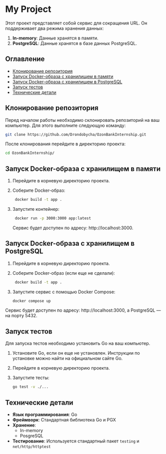 # My Project

Этот проект представляет собой сервис для сокращения URL. Он поддерживает два режима хранения данных:

1. **In-memory**: Данные хранятся в памяти.
2. **PostgreSQL**: Данные хранятся в базе данных PostgreSQL.

## Оглавление

- [Клонирование репозитория](#клонирование-репозитория)
- [Запуск Docker-образа с хранилищем в памяти](#запуск-docker-образа-с-хранилищем-в-памяти)
- [Запуск Docker-образа с хранилищем в PostgreSQL](#запуск-docker-образа-с-хранилищем-в-postgresql)
- [Запуск тестов](#запуск-тестов)
- [Технические детали](#технические-детали)

## Клонирование репозитория

Перед началом работы необходимо склонировать репозиторий на ваш компьютер. Для этого выполните следующую команду:

   ```bash
   git clone https://github.com/Drondobycha/OzonBankInternship.git
   ```
После клонирования перейдите в директорию проекта:
   ```bash
   cd OzonBankInternship/
   ```

## Запуск Docker-образа с хранилищем в памяти

1. Перейдите в корневую директорию проекта.
2. Соберите Docker-образ:

   ```bash
    docker build -t app .
   ```
3. Запустите контейнер:

   ```bash
    docker run -p 3000:3000 app:latest
    ```
    Сервис будет доступен по адресу: http://localhost:3000.

## Запуск Docker-образа с хранилищем в PostgreSQL

1. Перейдите в корневую директорию проекта.
2. Соберите Docker-образ (если еще не сделали):

   ```bash
    docker build -t app .
   ```
3. Запустите сервис с помощью Docker Compose:
    
    ```bash
    docker compose up
    ```
Сервис будет доступен по адресу: http://localhost:3000, а PostgreSQL — на порту 5432.

## Запуск тестов

Для запуска тестов необходимо установить Go на ваш компьютер.

1. Установите Go, если он еще не установлен. Инструкции по установке можно найти на официальном сайте Go.
2. Перейдите в корневую директорию проекта.
3. Запустите тесты:

    ```bash
    go test -v ./...
    ```

## Технические детали

- **Язык программирования**: Go
- **Фреймворк**: Стандартная библиотека Go и PGX
- **Хранение**:
    * In-memory
    * PosgreSQL
- **Тестирование**: Используется стандартный пакет `testing` и `net/http/httptest`
